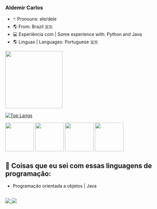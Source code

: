 ### Aldemir Carlos

- 🃏 Pronouns: ele/dele
- 🌎 From: Brazil 🇧🇷
- 💻 Experiência com | Some experience with: Python and Java
- 🌎 Linguas | Languages: Portuguese 🇧🇷

<div align="left" style="display: inline_block">
  <a href="https://github.com/aldemaas">
  <img height="180em" src="https://github-readme-stats.vercel.app/api?username=aldemaas&show_icons=true&theme=tokyonight&include_all_commits=true&count_private=true&hide_border=true">
</div>


[![Top Langs](https://github-readme-stats.vercel.app/api/top-langs/?username=aldemaas&count_private=true&layout=compact&theme=tokyonight&hide_border=true)](https://github.com/anuraghazra/github-readme-stats)

<p align="left">
  <img src="https://cdn.jsdelivr.net/gh/devicons/devicon/icons/java/java-original-wordmark.svg" width="90vw"/>
    <img src="https://cdn.jsdelivr.net/gh/devicons/devicon/icons/python/python-original-wordmark.svg" width="90vw" />
     <img src="https://cdn.jsdelivr.net/gh/devicons/devicon/icons/html5/html5-original-wordmark.svg" width="90vw"/>
      <img src="https://cdn.jsdelivr.net/gh/devicons/devicon/icons/css3/css3-original-wordmark.svg" width="90vw"/>
          
</p>

## 📝 Coisas que eu sei com essas linguagens de programação:

- Programação orientada a objetos | Java

##

<div> 
  <a href="https://instagram.com/aldemaas" target="_blank"><img src="https://img.shields.io/badge/-Instagram-%23E4405F?style=for-the-badge&logo=instagram&logoColor=white" target="_blank"</a>
  <a href = "mailto:aldemirc22@gmail.com"><img src="https://img.shields.io/badge/-Gmail-%23333?style=for-the-badge&logo=gmail&logoColor=white" target="_blank"></a>
</div
